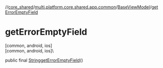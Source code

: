 //[core_shared](../../../index.md)/[multi.platform.core.shared.app.common](../index.md)/[BaseViewModel](index.md)/[getErrorEmptyField](get-error-empty-field.md)

# getErrorEmptyField

[common, android, ios]\
[common, android, ios]\

public final [String](https://docs.oracle.com/javase/8/docs/api/java/lang/String.html)[getErrorEmptyField](get-error-empty-field.md)()
